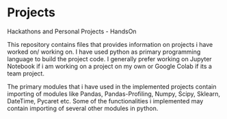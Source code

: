 # Projects
Hackathons and Personal Projects - HandsOn

This repository contains files that provides information on projects i have worked on/ working on. I have used python as primary programming language to build the project code. I generally prefer working on Jupyter Notebook if i am working on a project on my own or Google Colab if its a team project.

The primary modules that i have used in the implemented projects contain importing of modules like Pandas, Pandas-Profiling, Numpy, Scipy, Sklearn, DateTime, Pycaret etc. Some of the functionalities i implemented may contain importing of several other modules in python.
